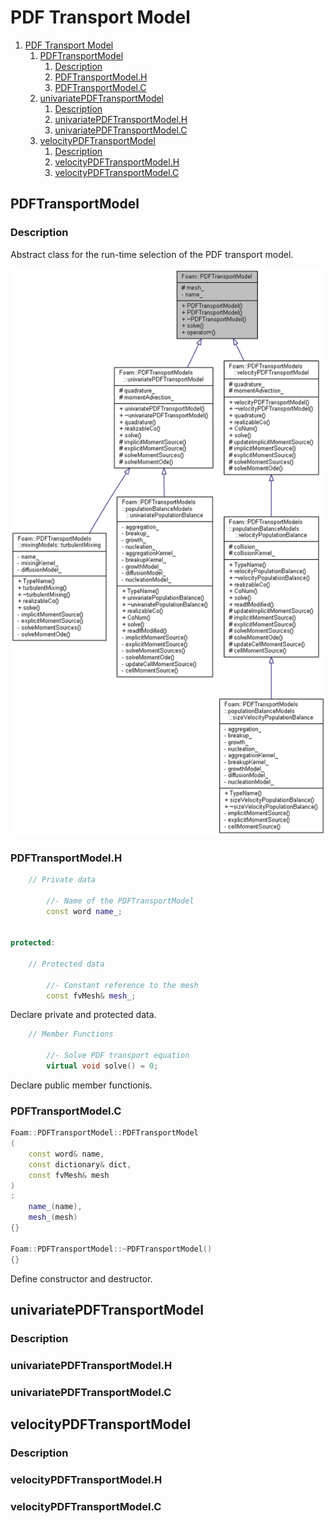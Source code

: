 # PDF Transport Model

1. [PDF Transport Model](#pdf-transport-model)
   1. [PDFTransportModel](#pdftransportmodel)
      1. [Description](#description)
      2. [PDFTransportModel.H](#pdftransportmodelh)
      3. [PDFTransportModel.C](#pdftransportmodelc)
   2. [univariatePDFTransportModel](#univariatepdftransportmodel)
      1. [Description](#description-1)
      2. [univariatePDFTransportModel.H](#univariatepdftransportmodelh)
      3. [univariatePDFTransportModel.C](#univariatepdftransportmodelc)
   3. [velocityPDFTransportModel](#velocitypdftransportmodel)
      1. [Description](#description-2)
      2. [velocityPDFTransportModel.H](#velocitypdftransportmodelh)
      3. [velocityPDFTransportModel.C](#velocitypdftransportmodelc)

## PDFTransportModel

### Description

Abstract class for the run-time selection of the PDF transport model.

![inherit graph of PDF transport model](./fig/class_foam_1_1_p_d_f_transport_model__inherit__graph.png)

### PDFTransportModel.H

```cpp
    // Private data

        //- Name of the PDFTransportModel
        const word name_;


protected:

    // Protected data

        //- Constant reference to the mesh
        const fvMesh& mesh_;
```

Declare private and protected data.

```cpp
    // Member Functions

        //- Solve PDF transport equation
        virtual void solve() = 0;
```

Declare public member functionis.

### PDFTransportModel.C

```cpp
Foam::PDFTransportModel::PDFTransportModel
(
    const word& name,
    const dictionary& dict,
    const fvMesh& mesh
)
:
    name_(name),
    mesh_(mesh)
{}

Foam::PDFTransportModel::~PDFTransportModel()
{}
```

Define constructor and destructor.

## univariatePDFTransportModel

### Description

### univariatePDFTransportModel.H

### univariatePDFTransportModel.C

## velocityPDFTransportModel

### Description

### velocityPDFTransportModel.H

### velocityPDFTransportModel.C